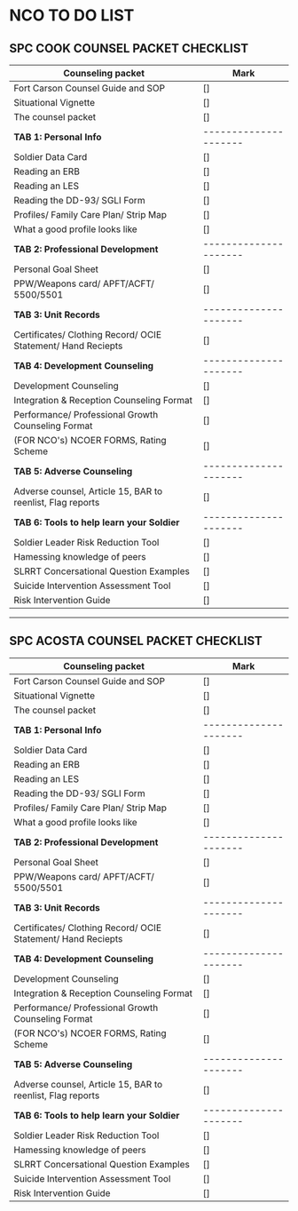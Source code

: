 # NCO TO DO LIST

## SPC COOK COUNSEL PACKET CHECKLIST

| <strong>Counseling packet</strong>    | <strong>Mark</strong> |
|-------------------------------------- | --------------------- |
| Fort Carson Counsel Guide and SOP     | []                    |
| Situational Vignette                  | []                    |
| The counsel packet                    | []                    |
| <strong>TAB 1: Personal Info</strong>                  | --------------------- |
| Soldier Data Card                       | []                    |
| Reading an ERB                          | []                    |
| Reading an LES                          | []                    |
| Reading the DD-93/ SGLI Form            | []                    |
| Profiles/ Family Care Plan/ Strip Map   | []                    |
| What a good profile looks like          | []                   |
| <strong>TAB 2: Professional Development</strong> | --------------------- |
| Personal Goal Sheet | []                    |
| PPW/Weapons card/ APFT/ACFT/ 5500/5501 | []                    |
| <strong>TAB 3: Unit Records</strong> | --------------------- |
| Certificates/ Clothing Record/ OCIE Statement/ Hand Reciepts | []                    |
| <strong>TAB 4: Development Counseling</strong> | --------------------- |
| Development Counseling | []                    |
| Integration & Reception Counseling Format | []                    |
| Performance/ Professional Growth Counseling Format | []                    |
| (FOR NCO's) NCOER FORMS, Rating Scheme | []                    |
| <strong>TAB 5: Adverse Counseling</strong> | --------------------- |
| Adverse counsel, Article 15, BAR to reenlist, Flag reports | []                    |
| <strong>TAB 6: Tools to help learn your Soldier</strong> | --------------------- |
| Soldier Leader Risk Reduction Tool | []                    |
| Hamessing knowledge of peers | []                    |
| SLRRT Concersational Question Examples | []                    |
| Suicide Intervention Assessment Tool | []                    |
| Risk Intervention Guide | []                    |

------------------------------------------------------------------------------------------------------


## SPC ACOSTA COUNSEL PACKET CHECKLIST

| <strong>Counseling packet</strong>    | <strong>Mark</strong> |
|-------------------------------------- | --------------------- |
| Fort Carson Counsel Guide and SOP     | []                    |
| Situational Vignette                  | []                    |
| The counsel packet                    | []                    |
| <strong>TAB 1: Personal Info</strong>                  | --------------------- |
| Soldier Data Card                       | []                    |
| Reading an ERB                          | []                    |
| Reading an LES                          | []                    |
| Reading the DD-93/ SGLI Form            | []                    |
| Profiles/ Family Care Plan/ Strip Map   | []                    |
| What a good profile looks like          | []                   |
| <strong>TAB 2: Professional Development</strong> | --------------------- |
| Personal Goal Sheet | []                    |
| PPW/Weapons card/ APFT/ACFT/ 5500/5501 | []                    |
| <strong>TAB 3: Unit Records</strong> | --------------------- |
| Certificates/ Clothing Record/ OCIE Statement/ Hand Reciepts | []                    |
| <strong>TAB 4: Development Counseling</strong> | --------------------- |
| Development Counseling | []                    |
| Integration & Reception Counseling Format | []                    |
| Performance/ Professional Growth Counseling Format | []                    |
| (FOR NCO's) NCOER FORMS, Rating Scheme | []                    |
| <strong>TAB 5: Adverse Counseling</strong> | --------------------- |
| Adverse counsel, Article 15, BAR to reenlist, Flag reports | []                    |
| <strong>TAB 6: Tools to help learn your Soldier</strong> | --------------------- |
| Soldier Leader Risk Reduction Tool | []                    |
| Hamessing knowledge of peers | []                    |
| SLRRT Concersational Question Examples | []                    |
| Suicide Intervention Assessment Tool | []                    |
| Risk Intervention Guide | []                    |
